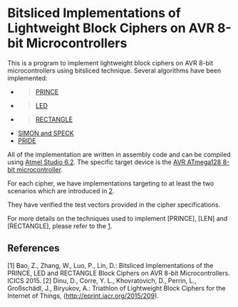 # Bitsliced Implementations of Lightweight Block Ciphers on AVR 8-bit Microcontrollers

This is a program to implement lightweight block ciphers on AVR 8-bit microcontrollers using bitsliced technique.
Several algorithms have been implemented:

  - >[PRINCE](http://eprint.iacr.org/2012/529)
  - >[LED](http://eprint.iacr.org/2012/600)
  - >[RECTANGLE](http://eprint.iacr.org/2014/084)
  - [SIMON and SPECK](http://eprint.iacr.org/2015/585)
  - [PRIDE](http://eprint.iacr.org/2014/453)
  
All of the implementation are written in assembly code and can be compiled using [Atmel Studio 6.2](http://www.atmel.com/tools/ATMELSTUDIO.aspx). The specific target device is the [AVR ATmega128 8-bit microcontroller](http://www.atmel.com/products/microcontrollers/avr/default.aspx).

For each cipher, we have implementations targeting to at least the two scenarios which are introduced in [2](http://eprint.iacr.org/2015/209).

They have verified the test vectors provided in the cipher specifications.

For more details on the techniques used to implement [PRINCE], [LEN] and [RECTANGLE], please refer to the [1]().

## References
[1] Bao, Z., Zhang, W., Luo, P., Lin, D.: Bitsliced Implementations of the PRINCE, LED and RECTANGLE Block Ciphers
on AVR 8-bit Microcontrollers. ICICS 2015.
[2] Dinu, D., Corre, Y. L., Khovratovich, D., Perrin, L., Großschädl, J., Biryukov, A.: Triathlon of Lightweight Block Ciphers for the Internet of Things, (http://eprint.iacr.org/2015/209).
